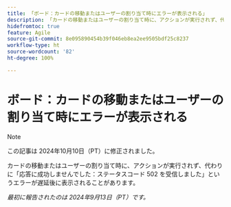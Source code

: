 ```yaml
---
title: 「ボード：カードの移動またはユーザーの割り当て時にエラーが表示される」
description: 「カードの移動またはユーザーの割り当て時に、アクションが実行されず、代わりに「応答に成功しませんでした：ステータスコード 502 を受信しました」というエラーが遅延後に表示されることがあります。」
hidefromtoc: true
feature: Agile
source-git-commit: 8e095890454b39f046eb8ea2ee9505bdf25c8237
workflow-type: ht
source-wordcount: '82'
ht-degree: 100%

---
```



# ボード：カードの移動またはユーザーの割り当て時にエラーが表示される

>[!NOTE]
>
>この記事は 2024年10月10日（PT）に修正されました。

カードの移動またはユーザーの割り当て時に、アクションが実行されず、代わりに「応答に成功しませんでした：ステータスコード 502 を受信しました」というエラーが遅延後に表示されることがあります。

_最初に報告されたのは 2024年9月13日（PT）です。_
